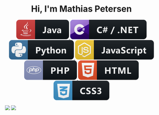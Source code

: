 <link rel="stylesheet" href="css/style.css"></link>
<h1 align="center" style="text-center"> Hi, I'm Mathias Petersen</h1>


<p align="center">
  <a href="#">
    <img src="svg/languages/java.svg" alt="java" style="vertical-align:top margin:6px 4px">
  </a>  
  <a href="#">
    <img src="svg/languages/csharp.svg" alt="c#" style="vertical-align:top margin:6px 4px">
  </a>  
  <a href="#">
    <img src="svg/languages/python.svg" alt="pythom" style="vertical-align:top margin:6px 4px">
  </a>  
  <a href="#">
    <img src="svg/languages/javascript.svg" alt="js" style="vertical-align:top margin:6px 4px">
  </a>  
  <a href="#">
    <img src="svg/languages/php.svg" alt="php" style="vertical-align:top margin:6px 4px">
  </a>  
  <a href="#">
    <img src="svg/languages/html.svg" alt="html" style="vertical-align:top margin:6px 4px">
  </a>  
  <a href="#">
    <img src="svg/languages/css.svg" alt="css" style="vertical-align:top margin:6px 4px">
  </a>  
</p>

<div class="">
  <img  src="https://github-readme-stats.vercel.app/api?username=soz0&count_private=true&bg_color=55,020024,4c005d,79096d&text_color=ffffff" />
    <img  src="https://github-readme-stats.vercel.app/api/top-langs/?username=soz0&langs_count=3&bg_color=55,020024,4c005d,79096d&text_color=ffffff" />
</div>

